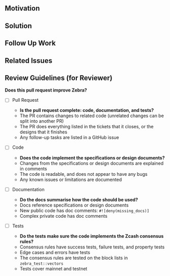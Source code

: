 <!--
Thank you for your Pull Request.

Please provide a description above and fill in the information below.

Contributors guide: https://zebra.zfnd.org/CONTRIBUTING.html
-->

## Motivation

<!--
Explain the context and why you're making that change.
What is the problem you're trying to solve?
If there's no specific problem, what is the motivation for your change?

If you are implementing a design RFC, list the specific sections or functions here.
-->

## Solution

<!--
Summarize the solution and provide any necessary context needed to understand
the code change.
-->

## Follow Up Work

<!--
Is there anything missing from the solution?
What still needs to be done?
-->

## Related Issues
<!--
Please link to any existing GitHub issues pertaining to this PR.
-->

## Review Guidelines (for Reviewer)
<!--
This is a flexible checklist for the reviewer to fill in.

Developers:
Add extra tasks to the review using list items.
Skip review tasks using ~~strikethrough~~.
If you want this pull request to have a specific reviewer, tag them in the list of reviewers.

Reviewer:
This checklist can help you do your review.
Add or skip tasks as needed.
-->

**Does this pull request improve Zebra?**

- [ ] Pull Request
  - **Is the pull request complete: code, documentation, and tests?**
  - The PR contains changes to related code (unrelated changes can be split into another PR)
  - The PR does everything listed in the tickets that it closes, or the designs that it finishes
  - Any follow-up tasks are listed in a GitHub issue

- [ ] Code
  - **Does the code implement the specifications or design documents?**
  - Changes from the specifications or design documents are explained in comments
  - The code is readable, and does not appear to have any bugs
  - Any known issues or limitations are documented

- [ ] Documentation
  - **Do the docs summarise how the code should be used?**
  - Docs reference specifications or design documents
  - New public code has doc comments: `#![deny(missing_docs)]`
  - Complex private code has doc comments

- [ ] Tests
  - **Do the tests make sure the code implements the Zcash consensus rules?**
  - Consensus rules have success tests, failure tests, and property tests
  - Edge cases and errors have tests
  - The consensus rules are tested on the block lists in `zebra_test::vectors`
  - Tests cover mainnet and testnet
